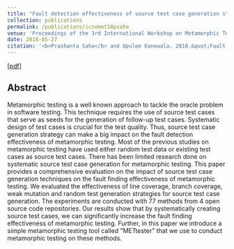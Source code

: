 ```yaml
---
title: "Fault detection effectiveness of source test case generation strategies for metamorphic testing"
collection: publications
permalink: /publications/icsemet18psaha
venue: 'Proceedings of the 3rd International Workshop on Metamorphic Testing, ICSE18: 40th International Conference on Software Engineering'
date: 2018-05-27
citation: '<b>Prashanta Saha</b> and Upulee Kanewala. 2018.&quot;Fault detection effectiveness of source test case generation strategies for metamorphic testing.&quot;<b>In Proceedings of the 3rd International Workshop on Metamorphic Testing (MET 2018)</b> '
---
```


[[pdf]](http://prashantasaha.com/files/icsemet2018ps.pdf)

## Abstract
Metamorphic testing is a well known approach to tackle the oracle problem in software testing. This technique requires the use of source test cases that serve as seeds for the generation of follow-up test cases. Systematic design of test cases is crucial for the test quality. Thus, source test case generation strategy can make a big impact on the fault detection effectiveness of metamorphic testing. Most of the previous studies on metamorphic testing have used either random test data or existing test cases as source test cases. There has been limited research done on systematic source test case generation for metamorphic testing. This paper provides a comprehensive evaluation on the impact of source test case generation techniques on the fault finding effectiveness of metamorphic testing. We evaluated the effectiveness of line coverage, branch coverage, weak mutation and random test generation strategies for source test case generation. The experiments are conducted with 77 methods from 4 open source code repositories. Our results show that by systematically creating source test cases, we can significantly increase the fault finding effectiveness of metamorphic testing. Further, in this paper we introduce a simple metamorphic testing tool called "METtester" that we use to conduct metamorphic testing on these methods.
